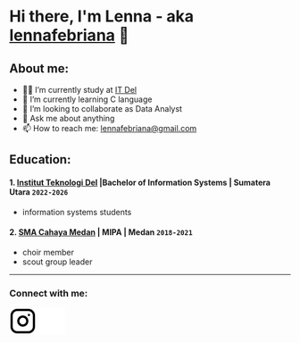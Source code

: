 # Hi there, I'm Lenna - aka [lennafebriana](https://www.instagram.com/nfebtp_/) 👋
## About me:
- 👩‍🎓 I’m currently study at [IT Del](https://www.del.ac.id/)
- 🌱 I’m currently learning C language
- 👯 I’m looking to collaborate as Data Analyst
- 💬 Ask me about anything
- 📫 How to reach me: lennafebriana@gmail.com

## Education:

#### 1. [Institut Teknologi Del](https://www.del.ac.id/) |Bachelor of Information Systems | Sumatera Utara `2022-2026`
   - information systems students
#### 2. [SMA Cahaya Medan](https://www.facebook.com/smacahayamedan/) | MIPA | Medan `2018-2021`
   - choir member
   - scout group leader
---

### Connect with me:

[![website](./img/instagram-light.svg)](https://www.instagram.com/nfebtp_/#gh-light-mode-only)
[![website](./img/instagram-dark.svg)](https://www.instagram.com/nfebtp_/#gh-dark-mode-only)
